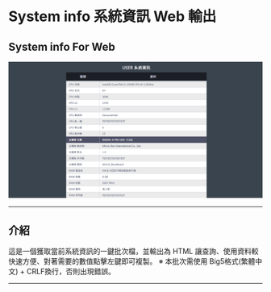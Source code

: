 # System info 系統資訊 Web 輸出
## System info For Web

![System info batch cover](https://github.com/zz22558822/System-info-batch/blob/main/img/System-info-Web.png)

---

## 介紹
這是一個獲取當前系統資訊的一鍵批次檔，並輸出為 HTML 讓查詢、使用資料較快速方便、對著需要的數值點擊左鍵即可複製。
※ 本批次需使用 Big5格式(繁體中文) + CRLF換行，否則出現錯誤。

---
